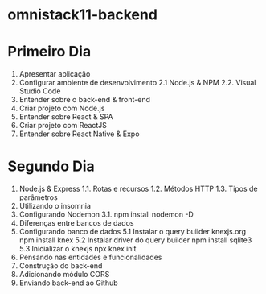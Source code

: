 # omnistack11-backend
# Primeiro Dia
1. Apresentar aplicação
2. Configurar ambiente de desenvolvimento
    2.1 Node.js & NPM
    2.2. Visual Studio Code
3. Entender sobre o back-end & front-end
4. Criar projeto com Node.js
5. Entender sobre React & SPA
6. Criar projeto com ReactJS
7. Entender sobre React Native & Expo


# Segundo Dia
1. Node.js & Express 
    1.1. Rotas e recursos 
    1.2. Métodos HTTP 
    1.3. Tipos de parâmetros 
2. Utilizando o insomnia
3. Configurando Nodemon 
    3.1. npm install nodemon -D
4. Diferenças entre bancos de dados
5. Configurando banco de dados
    5.1 Instalar o query builder knexjs.org
        npm install knex
    5.2 Instalar driver do query builder
        npm install sqlite3
    5.3 Inicializar o knexjs
        npx knex init
6. Pensando nas entidades e funcionalidades
7. Construção do back-end
8. Adicionando módulo CORS
9. Enviando back-end ao Github
